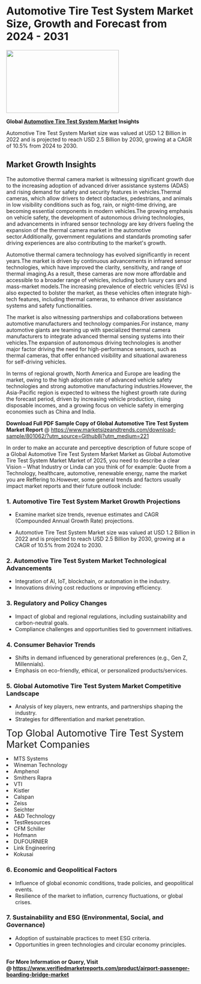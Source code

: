 <H1>Automotive Tire Test System Market Size, Growth and Forecast from 2024 - 2031</H1><img class="aligncenter size-medium wp-image-584254" src="https://thirdeyenews.in/wp-content/uploads/2024/09/Global-Market-Research-300x168.jpeg" alt="" width="300" height="168" /><p><strong>Global&nbsp;<a href="https://www.marketsizeandtrends.com/download-sample/801062/?utm_source=Github8j?utm_medium=221">Automotive Tire Test System Market</a> Insights</strong></p><p>Automotive Tire Test System Market size was valued at USD 1.2 Billion in 2022 and is projected to reach USD 2.5 Billion by 2030, growing at a CAGR of 10.5% from 2024 to 2030.</p><p><h2>Market Growth Insights</h2> <p>The automotive thermal camera market is witnessing significant growth due to the increasing adoption of advanced driver assistance systems (ADAS) and rising demand for safety and security features in vehicles.Thermal cameras, which allow drivers to detect obstacles, pedestrians, and animals in low visibility conditions such as fog, rain, or night-time driving, are becoming essential components in modern vehicles.The growing emphasis on vehicle safety, the development of autonomous driving technologies, and advancements in infrared sensor technology are key drivers fueling the expansion of the thermal camera market in the automotive sector.Additionally, government regulations and standards promoting safer driving experiences are also contributing to the market's growth.</p> <p>Automotive thermal camera technology has evolved significantly in recent years.The market is driven by continuous advancements in infrared sensor technologies, which have improved the clarity, sensitivity, and range of thermal imaging.As a result, these cameras are now more affordable and accessible to a broader range of vehicles, including both luxury cars and mass-market models.The increasing prevalence of electric vehicles (EVs) is also expected to bolster the market, as these vehicles often integrate high-tech features, including thermal cameras, to enhance driver assistance systems and safety functionalities.</p> <p>The market is also witnessing partnerships and collaborations between automotive manufacturers and technology companies.For instance, many automotive giants are teaming up with specialized thermal camera manufacturers to integrate advanced thermal sensing systems into their vehicles.The expansion of autonomous driving technologies is another major factor driving the need for high-performance sensors, such as thermal cameras, that offer enhanced visibility and situational awareness for self-driving vehicles.</p> <p>In terms of regional growth, North America and Europe are leading the market, owing to the high adoption rate of advanced vehicle safety technologies and strong automotive manufacturing industries.However, the Asia-Pacific region is expected to witness the highest growth rate during the forecast period, driven by increasing vehicle production, rising disposable incomes, and a growing focus on vehicle safety in emerging economies such as China and India.</p> <p><span class=""><strong>Download Full PDF Sample Copy of Global Automotive Tire Test System Market Report</strong> @ <a href="https://www.marketsizeandtrends.com/download-sample/801062/?utm_source=Github8j?utm_medium=221" target="_blank">https://www.marketsizeandtrends.com/download-sample/801062/?utm_source=Github8j?utm_medium=221</a></span></p><p>In order to make an accurate and perceptive description of future scope of a Global&nbsp;Automotive Tire Test System Market Market as Global&nbsp;Automotive Tire Test System Market Market of 2025, you need to describe a clear Vision &ndash; What Industry or Linda can you think of for example: Quote from a Technology, healthcare, automotive, renewable energy, name the market you are Reffering to.However, some general trends and factors usually impact market reports and their future outlook include:</p><h3>1.&nbsp;<strong>Automotive Tire Test System Market Growth Projections</strong></h3><ul><li>Examine market size trends, revenue estimates and CAGR (Compounded Annual Growth Rate) projections.</li><li><p>Automotive Tire Test System Market size was valued at USD 1.2 Billion in 2022 and is projected to reach USD 2.5 Billion by 2030, growing at a CAGR of 10.5% from 2024 to 2030.</p></li></ul><h3>2.&nbsp;<strong>Automotive Tire Test System Market Technological Advancements</strong></h3><ul><li>Integration of AI, IoT, blockchain, or automation in the industry.</li><li>Innovations driving cost reductions or improving efficiency.</li></ul><h3>3.&nbsp;<strong>Regulatory and Policy Changes</strong></h3><ul><li>Impact of global and regional regulations, including sustainability and carbon-neutral goals.</li><li>Compliance challenges and opportunities tied to government initiatives.</li></ul><h3>4.&nbsp;<strong>Consumer Behavior Trends</strong></h3><ul><li>Shifts in demand influenced by generational preferences (e.g., Gen Z, Millennials).</li><li>Emphasis on eco-friendly, ethical, or personalized products/services.</li></ul><h3>5.&nbsp;<strong>Global Automotive Tire Test System Market Competitive Landscape</strong></h3><ul><li>Analysis of key players, new entrants, and partnerships shaping the industry.</li><li>Strategies for differentiation and market penetration.</li></ul><p data-pm-slice="1 1 []"><span style="color: inherit; font-family: inherit; font-size: 25px;">Top Global Automotive Tire Test System Market Companies</span></p><div class="" data-test-id=""><p><li>MTS Systems</li><li> Wineman Technology</li><li> Amphenol</li><li> Smithers Rapra</li><li> VTI</li><li> Kistler</li><li> Calspan</li><li> Zeiss</li><li> Seichter</li><li> A&D Technology</li><li> TestResources</li><li> CFM Schiller</li><li> Hofmann</li><li> DUFOURNIER</li><li> Link Engineering</li><li> Kokusai</li></p></div><h3>6.&nbsp;<strong>Economic and Geopolitical Factors</strong></h3><ul><li>Influence of global economic conditions, trade policies, and geopolitical events.</li><li>Resilience of the market to inflation, currency fluctuations, or global crises.</li></ul><h3>7.&nbsp;<strong>Sustainability and ESG (Environmental, Social, and Governance)</strong></h3><ul><li>Adoption of sustainable practices to meet ESG criteria.</li><li>Opportunities in green technologies and circular economy principles.</li></ul><h2><strong style="font-size: 14px;">For More Information or Query, Visit @&nbsp;</strong><a style="background-color: #ffffff; font-size: 14px;" href="https://www.marketsizeandtrends.com/report/automotive-tire-test-system-market/" target="_blank">https://www.verifiedmarketreports.com/product/airport-passenger-boarding-bridge-market</a></h2>